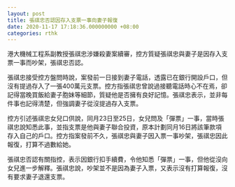 ```yaml
---
layout: post
title: 張祺忠否認因存入支票一事向妻子報復
date: 2020-11-17 17:18:36.000000000 +08:00
categories: rthk
---
```


港大機械工程系副教授張祺忠涉嫌殺妻案續審，控方質疑張祺忠與妻子是因存入支票一事而吵架，張祺忠否認。

張祺忠接受控方盤問時說，案發前一日接到妻子電話，透露已在銀行開設戶口，但沒有提過存入了一張400萬元支票。控方指張祺忠曾說過接聽電話時心不在焉，卻記得當晚買飯給妻子胞妹等細節，質疑他是否擁有良好記憶。張祺忠表示，並非每件事也記得清楚，但強調妻子從沒提過存入支票。

控方引述張祺忠女兒口供說，同月23日至25日，女兒問及「彈票」一事，當時張祺忠說知悉此事，並指支票是他與妻子聯合投資，原本計劃同月16日將該筆款項存入自己的戶口。控方指案發前不久，張祺忠與妻子因入票一事吵架，張祺忠因此報復，打算不過數給她。

張祺忠否認有關指控，表示因銀行扣手續費，令他知悉「彈票」一事，但他從沒向女兒進一步解釋。張祺忠說，吵架並不是因為妻子入票，又表示沒有打算報復，沒有要求妻子退還支票。
